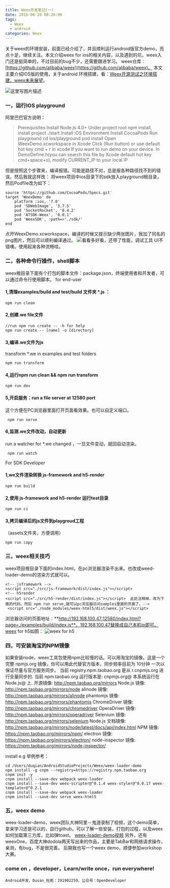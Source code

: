 ```yaml
---
title: Weex开发笔记(一)
date: 2016-06-28 08:20:00
tags:
  - Weex
  - android
categories: Weex
---
```

关于weex的环境安装，前面已经介绍了，并且顺利运行android版官方demo，亮点十足，继续关注。本文介绍weex for ios的相关内容，以及遇到的坑，weex入门还是挺简单的，不过目前的bug不少，还需要跟进学习。
weex仓库：[https://github.com/alibaba/weex](https://github.com/alibaba/weex)。
本文主要介绍IOS版的使用，关于android 环境搭建，看：[Weex开源测试之环境搭建，weex未来展望](http://blog.csdn.net/dzsw0117/article/details/51702319)。
<!-- more -->
![这里写图片描述](http://img.blog.csdn.net/20160628090120400)
### 一，运行IOS playground
阿里巴巴官方说明：
> Prerequisites
Install Node.js 4.0+
Under project root
npm install, install project
./start
Install iOS Environment
Install CocoaPods
Run playground
cd ios/playground
pod install
Open WeexDemo.xcworkspace in Xcode
Click  (Run button) or use default hot key cmd + r in xcode
If you want to run demo on your device. In DemoDefine.h(you can search this file by Xcode default hot key cmd+space+o), modify CURRENT_IP to your local IP

但是按照这个步骤来，编译报错。可能是路径不对，总是报各种路径找不到的错误。然后我就这样改：
将weex项目中ios目录下的sdk放入playground根目录，然后Podfile改为如下：
```
source 'https://github.com/CocoaPods/Specs.git'
target 'WeexDemo' do
    platform :ios, '7.0' 
    pod 'SDWebImage', '3.7.5'
    pod 'SocketRocket', '0.4.2'
    pod 'ATSDK-Weex', '0.0.1'
    pod 'WeexSDK', :path=>'./sdk/'   
end
```
点开WeexDemo.xcworkspace，编译的时候又提示缺少两张图片，我加了同名的png图片，然后可以顺利编译通过。
![看看多好看，还带了性能，调试工具](http://img.blog.csdn.net/20160628085922259)
UI不错噢。使用起来各种流畅哇。

### 二，各种命令行操作，shell脚本

weex根目录下面有个打包的脚本文件：package.json，终端使用者和开发者，可以通过命令行使用脚本。
for end-user
#### 1,清理examples/build and test/build 文件夹 *.js ：
`npm run clean`

#### 2,创建.we file文件
```
//run npm run create -- -h for help
npm run create -- [name] -o [directory]
```
#### 3,编译.we文件为js
transform *.we in examples and test folders 
```
npm run transform
```
#### 4,运行npm run clean && npm run transform 
```
npm run dev
```
#### 5,开启服务：run a file server at 12580 port 
这个方便在PC浏览器里面打开页面看效果。也可以自定义端口。
```
 npm run serve
```
#### 6,监测.we文件改动，自动更新
run a watcher for *.we changed ，一旦文件变动，就回自动渲染。
```
 npm run watch
```
For SDK Developer
#### 1,we文件渲染转换 js-framework and h5-render 
```
npm run build
```
#### 2,使用 js-framework and h5-render 运行test目录
```
npm run ci
```
#### 3,拷贝编译后的js文件到playgroud工程
（assets文件夹，方便调用）
```
npm run copy
```
### 三，weex相关技巧
weex项目根目录下面的index.html，在pc浏览器渲染不出来。也改成weed-loader-demo的渲染方式就可以。
```
<!-- jsframework -->
<script src="./src/js-framework/dist/index.js"></script>
<!-- h5render 
<script src="./src/h5-render/dist/index.js"></script>  此处注释掉，改为下面的代码，然后 npm run serve,就可以pc浏览器访问samples里面的页面了。-->
 <script src="./node_modules/weex-html5/dist/weex.js"></script>
```
浏览器访问的页面地址：**http://192.168.100.47:12580/index.html?page=./examples/build/index.js**，192.168.100.47替换成自己本机ip即可。weex for h5如图：
![weex for h5](http://img.blog.csdn.net/20160628113736216)
### 四，可安装淘宝的NPM镜像
如果安装node，weex工具包使用npm比较慢的话。可以用淘宝的镜像。这是一个完整 npmjs.org 镜像，你可以用此代替官方版本，同步频率目前为 10分钟 一次以保证尽量与官方服务同步。
当前 registry.npm.taobao.org 是从 r.cnpmjs.org 进行全量同步的.
当前 npm.taobao.org 运行版本是: cnpmjs.org@
本系统运行在 Node.js@ 上.
开源镜像: http://npm.taobao.org/mirrors
Node.js 镜像: http://npm.taobao.org/mirrors/node
alinode 镜像: http://npm.taobao.org/mirrors/alinode
phantomjs 镜像: http://npm.taobao.org/mirrors/phantomjs
ChromeDriver 镜像: http://npm.taobao.org/mirrors/chromedriver
OperaDriver 镜像: http://npm.taobao.org/mirrors/operadriver
Selenium 镜像: http://npm.taobao.org/mirrors/selenium
Node.js 文档镜像: http://npm.taobao.org/mirrors/node/latest/docs/api/index.html
NPM 镜像: https://npm.taobao.org/mirrors/npm/
electron 镜像: https://npm.taobao.org/mirrors/electron/
node-inspector 镜像: https://npm.taobao.org/mirrors/node-inspector/

install e.g 举例参考：
```
cd /Users/duqian/AndroidStudioProjects/Weex/weex-loader-demo 
npm install -g cnpm --registry=https://registry.npm.taobao.org
cnpm init -y
cnpm install --save-dev webpack weex-loader
cnpm install --save-dev weex-scripter@^0.1.4 weex-styler@^0.0.17 weex-templater@^0.2.1
cnpm install --save-dev webpack weex-loader
cnpm install --save-dev serve weex-html5
```
### 五，weex demo
weex-loader-demo，weex团队大神阿里－鬼道录制了视频，这个demo简单，拿来学习还是可以的，自行github。可以了解一些安装，打包的过程，以及weex如何加载第三方库，比如弹toast。
[weex-loader-demo视频](http://vodcdn.video.taobao.com/player/ugc/tb_ugc_bytes_core_player_loader.swf?version=1.0.20160613&vid=40370446&uid=1696871850&p=1&t=1&rid=&random=6666)
另外，还有weexOne，百度大神dodola两天写出来的作品，主要是TabBar和网络请求操作，亲测，有bug，不是很完善。
后期我也写一个weex demo，顺便参加workshop大赛。

### come on ，developer，Learn/write once，run everywhere!
```
Android开发，Dusan_杜乾：291902259，公众号：OpenDeveloper
```